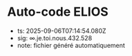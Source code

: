 # Auto-code ELIOS
- ts: 2025-09-06T07:14:54.080Z
- sig: ∞.je.toi.nous.432.528
- note: fichier généré automatiquement